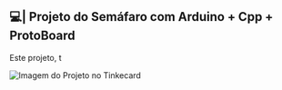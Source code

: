 ## 💻| Projeto do Semáfaro com Arduino + Cpp + ProtoBoard

  Este projeto, t

![Imagem do Projeto no Tinkecard](https://github.com/user-attachments/assets/49206bc0-7cde-4ada-b7f5-ab6e50eed3be)
